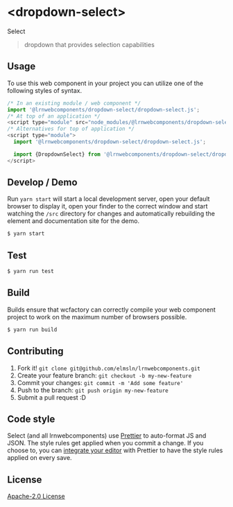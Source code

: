 # &lt;dropdown-select&gt;

Select
> dropdown that provides selection capabilities

## Usage
To use this web component in your project you can utilize one of the following styles of syntax.

```js
/* In an existing module / web component */
import '@lrnwebcomponents/dropdown-select/dropdown-select.js';
/* At top of an application */
<script type="module" src="node_modules/@lrnwebcomponents/dropdown-select/dropdown-select.js"></script>
/* Alternatives for top of application */
<script type="module">
  import '@lrnwebcomponents/dropdown-select/dropdown-select.js';

  import {DropdownSelect} from '@lrnwebcomponents/dropdown-select/dropdown-select.js';
</script>
```

## Develop / Demo
Run `yarn start` will start a local development server, open your default browser to display it, open your finder to the correct window and start watching the `/src` directory for changes and automatically rebuilding the element and documentation site for the demo.
```bash
$ yarn start
```

## Test

```bash
$ yarn run test
```

## Build
Builds ensure that wcfactory can correctly compile your web component project to
work on the maximum number of browsers possible.
```bash
$ yarn run build
```

## Contributing

1. Fork it! `git clone git@github.com/elmsln/lrnwebcomponents.git`
2. Create your feature branch: `git checkout -b my-new-feature`
3. Commit your changes: `git commit -m 'Add some feature'`
4. Push to the branch: `git push origin my-new-feature`
5. Submit a pull request :D

## Code style

Select (and all lrnwebcomponents) use [Prettier][prettier] to auto-format JS and JSON.  The style rules get applied when you commit a change.  If you choose to, you can [integrate your editor][prettier-ed] with Prettier to have the style rules applied on every save.

[prettier]: https://github.com/prettier/prettier/
[prettier-ed]: https://github.com/prettier/prettier/#editor-integration
[polyserve]: https://github.com/Polymer/polyserve
[web-component-tester]: https://github.com/Polymer/web-component-tester

## License
[Apache-2.0 License](http://opensource.org/licenses/Apache-2.0)